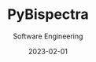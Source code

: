 ---
title: PyBispectra
subtitle: Software Engineering
layout: default
modal-id: 3
date: 2023-02-01
img:
thumbnail: pybispectra-thumbnail.png
alt:
project-date: February 2023 - Present
organisation: <a href=https://www.tu.berlin/uniml>QAI Labs</a>
category: Software Engineering
description: I am the lead developer and maintainer of <a href=https://pybispectra.readthedocs.io/en/main/>PyBispectra</a>, an open-source Python package for performing advanced non-linear signal analysis using the bispectrum. There is support for analysing cross-frequency coupling (amplitude-amplitude, phase-phase, and phase-amplitude coupling), frequency-domain wave shape features, as well as time delay estimations between signals. The package uses multiprocessing and Numba-based C compilation for rapid, computationally efficient signal processing.
---